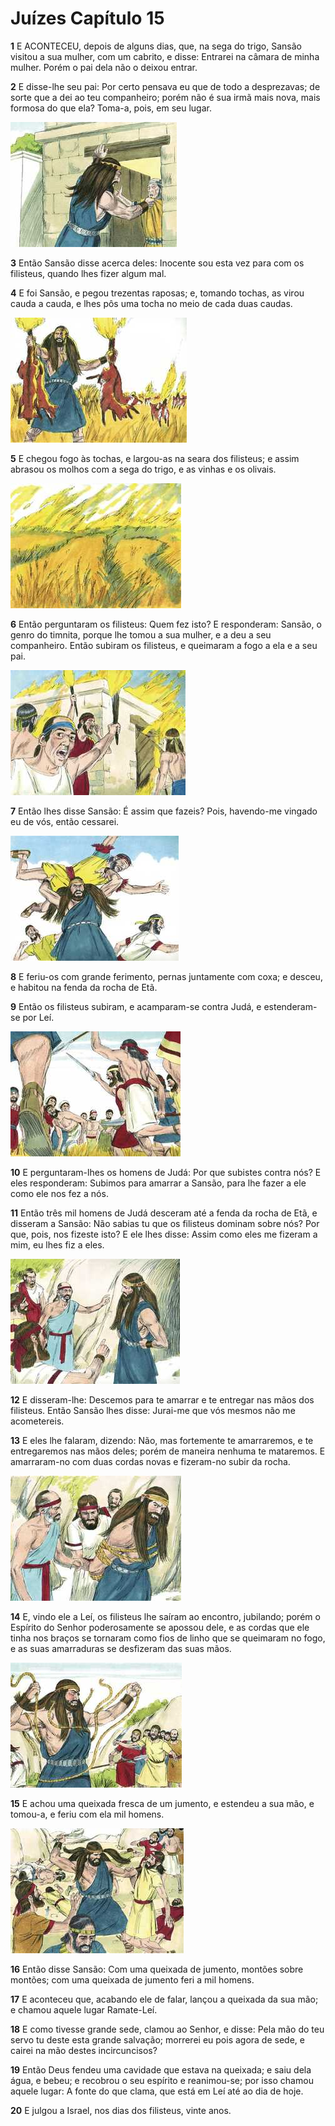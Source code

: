 # Juízes Capítulo 15

**1** 	E ACONTECEU, depois de alguns dias, que, na sega do trigo, Sansão visitou a sua mulher, com um cabrito, e disse: Entrarei na câmara de minha mulher. Porém o pai dela não o deixou entrar.

**2** 	E disse-lhe seu pai: Por certo pensava eu que de todo a desprezavas; de sorte que a dei ao teu companheiro; porém não é sua irmã mais nova, mais formosa do que ela? Toma-a, pois, em seu lugar.

![](../Images/SweetPublishing/7-15-1.jpg) 

**3** 	Então Sansão disse acerca deles: Inocente sou esta vez para com os filisteus, quando lhes fizer algum mal.

**4** 	E foi Sansão, e pegou trezentas raposas; e, tomando tochas, as virou cauda a cauda, e lhes pôs uma tocha no meio de cada duas caudas.

![](../Images/SweetPublishing/7-15-2.jpg) 

**5** 	E chegou fogo às tochas, e largou-as na seara dos filisteus; e assim abrasou os molhos com a sega do trigo, e as vinhas e os olivais.

![](../Images/SweetPublishing/7-15-3.jpg) 

**6** 	Então perguntaram os filisteus: Quem fez isto? E responderam: Sansão, o genro do timnita, porque lhe tomou a sua mulher, e a deu a seu companheiro. Então subiram os filisteus, e queimaram a fogo a ela e a seu pai.

![](../Images/SweetPublishing/7-15-4.jpg) 

**7** 	Então lhes disse Sansão: É assim que fazeis? Pois, havendo-me vingado eu de vós, então cessarei.

![](../Images/SweetPublishing/7-15-5.jpg) 

**8** 	E feriu-os com grande ferimento, pernas juntamente com coxa; e desceu, e habitou na fenda da rocha de Etã.

**9** 	Então os filisteus subiram, e acamparam-se contra Judá, e estenderam-se por Leí.

![](../Images/SweetPublishing/7-15-6.jpg) 

**10** 	E perguntaram-lhes os homens de Judá: Por que subistes contra nós? E eles responderam: Subimos para amarrar a Sansão, para lhe fazer a ele como ele nos fez a nós.

**11** 	Então três mil homens de Judá desceram até a fenda da rocha de Etã, e disseram a Sansão: Não sabias tu que os filisteus dominam sobre nós? Por que, pois, nos fizeste isto? E ele lhes disse: Assim como eles me fizeram a mim, eu lhes fiz a eles.

![](../Images/SweetPublishing/7-15-7.jpg) 

**12** 	E disseram-lhe: Descemos para te amarrar e te entregar nas mãos dos filisteus. Então Sansão lhes disse: Jurai-me que vós mesmos não me acometereis.

**13** 	E eles lhe falaram, dizendo: Não, mas fortemente te amarraremos, e te entregaremos nas mãos deles; porém de maneira nenhuma te mataremos. E amarraram-no com duas cordas novas e fizeram-no subir da rocha.

![](../Images/SweetPublishing/7-15-8.jpg) 

**14** 	E, vindo ele a Leí, os filisteus lhe saíram ao encontro, jubilando; porém o Espírito do Senhor poderosamente se apossou dele, e as cordas que ele tinha nos braços se tornaram como fios de linho que se queimaram no fogo, e as suas amarraduras se desfizeram das suas mãos.

![](../Images/SweetPublishing/7-15-9.jpg) 

**15** 	E achou uma queixada fresca de um jumento, e estendeu a sua mão, e tomou-a, e feriu com ela mil homens.

![](../Images/SweetPublishing/7-15-10.jpg) 

**16** 	Então disse Sansão: Com uma queixada de jumento, montões sobre montões; com uma queixada de jumento feri a mil homens.

**17** 	E aconteceu que, acabando ele de falar, lançou a queixada da sua mão; e chamou aquele lugar Ramate-Leí.

**18** 	E como tivesse grande sede, clamou ao Senhor, e disse: Pela mão do teu servo tu deste esta grande salvação; morrerei eu pois agora de sede, e cairei na mão destes incircuncisos?

**19** 	Então Deus fendeu uma cavidade que estava na queixada; e saiu dela água, e bebeu; e recobrou o seu espírito e reanimou-se; por isso chamou aquele lugar: A fonte do que clama, que está em Leí até ao dia de hoje.

**20** 	E julgou a Israel, nos dias dos filisteus, vinte anos.

